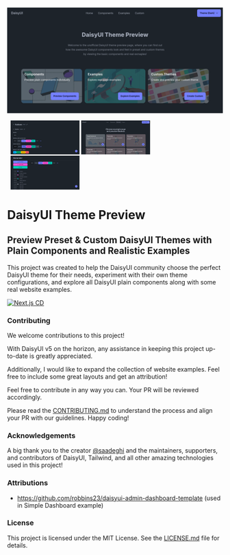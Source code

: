 ![DaisyUI Theme Preview](./assets/readme/images/homepage.png)

<p style="width: 97%; margin: 0 auto;">
    <img style="display: inline-block; width: 33%;" src="./assets/readme/images/components.png" alt="Components" />
    <img style="display: inline-block; width: 33%;" src="./assets/readme/images/examples.png" alt="Examples" />
    <img style="display: inline-block; width: 33%;" src="./assets/readme/images/custom.png" alt="Custom" />
</p>

# DaisyUI Theme Preview

## Preview Preset & Custom DaisyUI Themes with Plain Components and Realistic Examples

This project was created to help the DaisyUI community choose the perfect DaisyUI theme for their needs, experiment with their own theme configurations, and explore all DaisyUI plain components along with some real website examples.

[![Next.js CD](https://github.com/BakirGracic/daisyui-theme-preview/actions/workflows/nextjs-cd.yml/badge.svg)](https://github.com/BakirGracic/daisyui-theme-preview/actions/workflows/nextjs-cd.yml)

### Contributing

We welcome contributions to this project!

With DaisyUI v5 on the horizon, any assistance in keeping this project up-to-date is greatly appreciated.

Additionally, I would like to expand the collection of website examples. Feel free to include some great layouts and get an attribution!

Feel free to contribute in any way you can. Your PR will be reviewed accordingly.

Please read the [CONTRIBUTING.md](https://github.com/BakirGracic/daisyui-theme-preview/blob/main/CONTRIBUTING.md) to understand the process and align your PR with our guidelines. Happy coding!

### Acknowledgements

A big thank you to the creator [@saadeghi](https://github.com/saadeghi) and the maintainers, supporters, and contributors of DaisyUI, Tailwind, and all other amazing technologies used in this project!

### Attributions

- https://github.com/robbins23/daisyui-admin-dashboard-template (used in Simple Dashboard example)

### License

This project is licensed under the MIT License. See the [LICENSE.md](https://github.com/BakirGracic/daisyui-theme-preview/blob/main/LICENSE.md) file for details.
